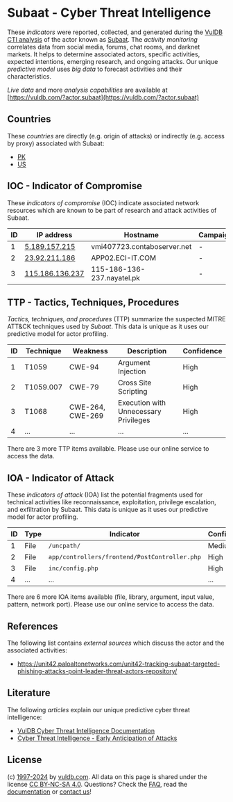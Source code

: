 # Subaat - Cyber Threat Intelligence

These _indicators_ were reported, collected, and generated during the [VulDB CTI analysis](https://vuldb.com/?kb.cti) of the actor known as [Subaat](https://vuldb.com/?actor.subaat). The _activity monitoring_ correlates data from social media, forums, chat rooms, and darknet markets. It helps to determine associated actors, specific activities, expected intentions, emerging research, and ongoing attacks. Our unique _predictive model_ uses _big data_ to forecast activities and their characteristics.

_Live data_ and more _analysis capabilities_ are available at [https://vuldb.com/?actor.subaat](https://vuldb.com/?actor.subaat)

## Countries

These _countries_ are directly (e.g. origin of attacks) or indirectly (e.g. access by proxy) associated with Subaat:

* [PK](https://vuldb.com/?country.pk)
* [US](https://vuldb.com/?country.us)

## IOC - Indicator of Compromise

These _indicators of compromise_ (IOC) indicate associated network resources which are known to be part of research and attack activities of Subaat.

ID | IP address | Hostname | Campaign | Confidence
-- | ---------- | -------- | -------- | ----------
1 | [5.189.157.215](https://vuldb.com/?ip.5.189.157.215) | vmi407723.contaboserver.net | - | High
2 | [23.92.211.186](https://vuldb.com/?ip.23.92.211.186) | APP02.ECI-IT.COM | - | High
3 | [115.186.136.237](https://vuldb.com/?ip.115.186.136.237) | 115-186-136-237.nayatel.pk | - | High

## TTP - Tactics, Techniques, Procedures

_Tactics, techniques, and procedures_ (TTP) summarize the suspected MITRE ATT&CK techniques used by _Subaat_. This data is unique as it uses our predictive model for actor profiling.

ID | Technique | Weakness | Description | Confidence
-- | --------- | -------- | ----------- | ----------
1 | T1059 | CWE-94 | Argument Injection | High
2 | T1059.007 | CWE-79 | Cross Site Scripting | High
3 | T1068 | CWE-264, CWE-269 | Execution with Unnecessary Privileges | High
4 | ... | ... | ... | ...

There are 3 more TTP items available. Please use our online service to access the data.

## IOA - Indicator of Attack

These _indicators of attack_ (IOA) list the potential fragments used for technical activities like reconnaissance, exploitation, privilege escalation, and exfiltration by Subaat. This data is unique as it uses our predictive model for actor profiling.

ID | Type | Indicator | Confidence
-- | ---- | --------- | ----------
1 | File | `/uncpath/` | Medium
2 | File | `app/controllers/frontend/PostController.php` | High
3 | File | `inc/config.php` | High
4 | ... | ... | ...

There are 6 more IOA items available (file, library, argument, input value, pattern, network port). Please use our online service to access the data.

## References

The following list contains _external sources_ which discuss the actor and the associated activities:

* https://unit42.paloaltonetworks.com/unit42-tracking-subaat-targeted-phishing-attacks-point-leader-threat-actors-repository/

## Literature

The following _articles_ explain our unique predictive cyber threat intelligence:

* [VulDB Cyber Threat Intelligence Documentation](https://vuldb.com/?kb.cti)
* [Cyber Threat Intelligence - Early Anticipation of Attacks](https://www.scip.ch/en/?labs.20201022)

## License

(c) [1997-2024](https://vuldb.com/?kb.changelog) by [vuldb.com](https://vuldb.com/?kb.about). All data on this page is shared under the license [CC BY-NC-SA 4.0](https://creativecommons.org/licenses/by-nc-sa/4.0/). Questions? Check the [FAQ](https://vuldb.com/?kb.faq), read the [documentation](https://vuldb.com/?kb) or [contact us](https://vuldb.com/?contact)!
